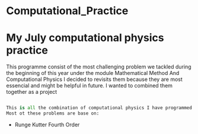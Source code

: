 # Computational_Practice

# My July computational physics practice 
This programme consist of the most challenging problem we tackled during the beginning of this year under the module Mathematical Method And Computational Physics I decided to revisits them because they are most essencial and might be helpful in future. I wanted to combined them together as a project 

~~~python

This is all the combination of computational physics I have programmed so far as from the beginning of July
Most ot these problems are base on:
~~~

 - Runge Kutter Fourth Order

